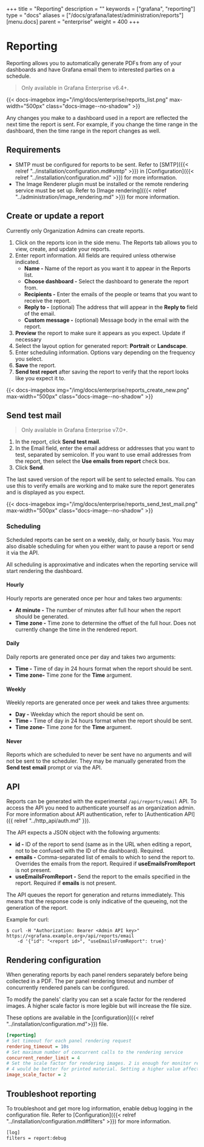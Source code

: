 +++
title = "Reporting"
description = ""
keywords = ["grafana", "reporting"]
type = "docs"
aliases = ["/docs/grafana/latest/administration/reports"]
[menu.docs]
parent = "enterprise"
weight = 400
+++

# Reporting

Reporting allows you to automatically generate PDFs from any of your dashboards and have Grafana email them to interested parties on a schedule.

> Only available in Grafana Enterprise v6.4+.

{{< docs-imagebox img="/img/docs/enterprise/reports_list.png" max-width="500px" class="docs-image--no-shadow" >}}

Any changes you make to a dashboard used in a report are reflected the next time the report is sent. For example, if you change the time range in the dashboard, then the time range in the report changes as well.

## Requirements

* SMTP must be configured for reports to be sent. Refer to [SMTP]({{< relref "../installation/configuration.md#smtp" >}}) in [Configuration]({{< relref "../installation/configuration.md" >}}) for more information.
* The Image Renderer plugin must be installed or the remote rendering service must be set up. Refer to [Image rendering]({{< relref "../administration/image_rendering.md" >}}) for more information.

## Create or update a report

Currently only Organization Admins can create reports.

1. Click on the reports icon in the side menu. The Reports tab allows you to view, create, and update your reports.
1. Enter report information. All fields are required unless otherwise indicated.
   * **Name -** Name of the report as you want it to appear in the Reports list.
   * **Choose dashboard -** Select the dashboard to generate the report from.
   * **Recipients -** Enter the emails of the people or teams that you want to receive the report.
   * **Reply to -** (optional) The address that will appear in the **Reply to** field of the email. 
   * **Custom message -** (optional) Message body in the email with the report.
1. **Preview** the report to make sure it appears as you expect. Update if necessary
1. Select the layout option for generated report: **Portrait** or **Landscape**.  
1. Enter scheduling information. Options vary depending on the frequency you select.
1. **Save** the report.
1. **Send test report** after saving the report to verify that the report looks like you expect it to.

{{< docs-imagebox img="/img/docs/enterprise/reports_create_new.png" max-width="500px" class="docs-image--no-shadow" >}}

## Send test mail

> Only available in Grafana Enterprise v7.0+.

1. In the report, click **Send test mail**.
1. In the Email field, enter the email address or addresses that you want to test, separated by semicolon.
If you want to use email addresses from the report, then select the **Use emails from report** check box.
1. Click **Send**.

The last saved version of the report will be sent to selected emails. You can use this to verify emails are working and to make sure the report generates and is displayed as you expect.

{{< docs-imagebox img="/img/docs/enterprise/reports_send_test_mail.png" max-width="500px" class="docs-image--no-shadow" >}}

### Scheduling

Scheduled reports can be sent on a weekly, daily, or hourly basis. You may also disable scheduling for when you either want to pause a report or send it via the API.

All scheduling is approximative and indicates when the reporting service will start rendering the dashboard.

#### Hourly

Hourly reports are generated once per hour and takes two arguments:

* **At minute -** The number of minutes after full hour when the report should be generated.
* **Time zone -** Time zone to determine the offset of the full hour. Does not currently change the time in the rendered report. 

#### Daily

Daily reports are generated once per day and takes two arguments:

* **Time -** Time of day in 24 hours format when the report should be sent.
* **Time zone-** Time zone for the **Time** argument.

#### Weekly

Weekly reports are generated once per week and takes three arguments:

* **Day -** Weekday which the report should be sent on.
* **Time -** Time of day in 24 hours format when the report should be sent.
* **Time zone-** Time zone for the **Time** argument.

#### Never

Reports which are scheduled to never be sent have no arguments and will not be sent to the scheduler. They may be manually generated from the **Send test email** prompt or via the API.

## API

Reports can be generated with the experimental `/api/reports/email` API. To access the API you need to authenticate yourself as an organization admin. For more information about API authentication, refer to [Authentication API]({{ relref "../http_api/auth.md" }}).

The API expects a JSON object with the following arguments:

* **id -** ID of the report to send (same as in the URL when editing a report, not to be confused with the ID of the dashboard). Required.
* **emails -** Comma-separated list of emails to which to send the report to. Overrides the emails from the report. Required if **useEmailsFromReport** is not present.
* **useEmailsFromReport -** Send the report to the emails specified in the report. Required if **emails** is not present.

The API queues the report for generation and returns immediately. This means that the response code is only indicative of the queueing, not the generation of the report.

Example for curl:

```
$ curl -H "Authorization: Bearer <Admin API key>" https://<grafana.example.org>/api/reports/email
    -d '{"id": "<report id>", "useEmailsFromReport": true}'
```

## Rendering configuration

When generating reports by each panel renders separately before being collected in a PDF. The per panel rendering timeout and number of concurrently rendered panels can be configured.

To modify the panels' clarity you can set a scale factor for the rendered images. A higher scale factor is more legible but will increase the file size.

 These options are available in the [configuration]({{< relref "../installation/configuration.md">}}) file.

```ini
[reporting]
# Set timeout for each panel rendering request
rendering_timeout = 10s
# Set maximum number of concurrent calls to the rendering service
concurrent_render_limit = 4
# Set the scale factor for rendering images. 2 is enough for monitor resolutions
# 4 would be better for printed material. Setting a higher value affects performance and memory
image_scale_factor = 2
```

## Troubleshoot reporting

To troubleshoot and get more log information, enable debug logging in the configuration file. Refer to [Configuration]({{< relref "../installation/configuration.md#filters" >}}) for more information.

```bash
[log]
filters = report:debug
```
